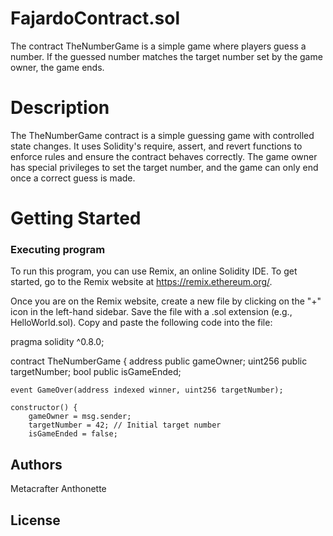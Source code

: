 # FajardoContract.sol
The contract TheNumberGame is a simple game where players guess a number. If the guessed number matches the target number set by the game owner, the game ends.

# Description
The TheNumberGame contract is a simple guessing game with controlled state changes. It uses Solidity's require, assert, and revert functions to enforce rules and ensure the contract behaves correctly. The game owner has special privileges to set the target number, and the game can only end once a correct guess is made.

# Getting Started

### Executing program

To run this program, you can use Remix, an online Solidity IDE. To get started, go to the Remix website at https://remix.ethereum.org/.

Once you are on the Remix website, create a new file by clicking on the "+" icon in the left-hand sidebar. Save the file with a .sol extension (e.g., HelloWorld.sol). Copy and paste the following code into the file:

pragma solidity ^0.8.0;

contract TheNumberGame {
    address public gameOwner;
    uint256 public targetNumber;
    bool public isGameEnded;

    event GameOver(address indexed winner, uint256 targetNumber);

    constructor() {
        gameOwner = msg.sender;
        targetNumber = 42; // Initial target number
        isGameEnded = false;


## Authors

Metacrafter Anthonette

## License

    
